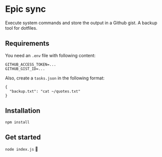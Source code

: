 # Epic sync

Execute system commands and store the output in a Github gist. A backup tool for dotfiles.

## Requirements

You need an `.env` file with following content:

```text
GITHUB_ACCESS_TOKEN=...
GITHUB_GIST_ID=...
```

Also, create a `tasks.json` in the following format:

```text
{
  "backup.txt": "cat ~/quotes.txt"
}
```

## Installation

`npm install`

## Get started

`node index.js`

